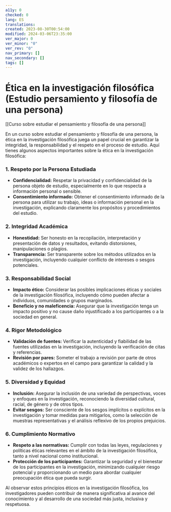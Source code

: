 ```yaml
---
a11y: 0
checked: 0
lang: ES
translations: 
created: 2023-08-30T00:54:00
modified: 2024-03-06T23:35:00
ver_major: 0
ver_minor: "0"
ver_rev: "0"
nav_primary: []
nav_secondary: []
tags: []
---
```

# Ética en la investigación filosófica (Estudio persamiento y filosofía de una persona)

[[Curso sobre estudiar el pensamiento y filosofía de una persona]]

En un curso sobre estudiar el pensamiento y filosofía de una persona, la ética en la investigación filosófica juega un papel crucial en garantizar la integridad, la responsabilidad y el respeto en el proceso de estudio. Aquí tienes algunos aspectos importantes sobre la ética en la investigación filosófica:

### 1. Respeto por la Persona Estudiada

- **Confidencialidad:** Respetar la privacidad y confidencialidad de la persona objeto de estudio, especialmente en lo que respecta a información personal o sensible.
- **Consentimiento informado:** Obtener el consentimiento informado de la persona para utilizar su trabajo, ideas o información personal en la investigación, explicando claramente los propósitos y procedimientos del estudio.

### 2. Integridad Académica

- **Honestidad:** Ser honesto en la recopilación, interpretación y presentación de datos y resultados, evitando distorsiones, manipulaciones o plagios.
- **Transparencia:** Ser transparente sobre los métodos utilizados en la investigación, incluyendo cualquier conflicto de intereses o sesgos potenciales.

### 3. Responsabilidad Social

- **Impacto ético:** Considerar las posibles implicaciones éticas y sociales de la investigación filosófica, incluyendo cómo pueden afectar a individuos, comunidades o grupos marginados.
- **Beneficio y no maleficencia:** Asegurar que la investigación tenga un impacto positivo y no cause daño injustificado a los participantes o a la sociedad en general.

### 4. Rigor Metodológico

- **Validación de fuentes:** Verificar la autenticidad y fiabilidad de las fuentes utilizadas en la investigación, incluyendo la verificación de citas y referencias.
- **Revisión por pares:** Someter el trabajo a revisión por parte de otros académicos o expertos en el campo para garantizar la calidad y la validez de los hallazgos.

### 5. Diversidad y Equidad

- **Inclusión:** Asegurar la inclusión de una variedad de perspectivas, voces y enfoques en la investigación, reconociendo la diversidad cultural, racial, de género y de otros tipos.
- **Evitar sesgos:** Ser consciente de los sesgos implícitos o explícitos en la investigación y tomar medidas para mitigarlos, como la selección de muestras representativas y el análisis reflexivo de los propios prejuicios.

### 6. Cumplimiento Normativo

- **Respeto a las normativas:** Cumplir con todas las leyes, regulaciones y políticas éticas relevantes en el ámbito de la investigación filosófica, tanto a nivel nacional como institucional.
- **Protección de los participantes:** Garantizar la seguridad y el bienestar de los participantes en la investigación, minimizando cualquier riesgo potencial y proporcionando un medio para abordar cualquier preocupación ética que pueda surgir.

Al observar estos principios éticos en la investigación filosófica, los investigadores pueden contribuir de manera significativa al avance del conocimiento y al desarrollo de una sociedad más justa, inclusiva y respetuosa.